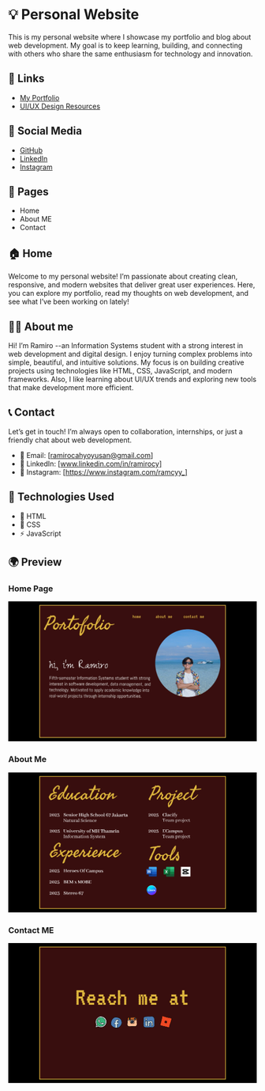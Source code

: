 # 💡 Personal Website

This is my personal website where I showcase my portfolio and blog about web development.
My goal is to keep learning, building, and connecting with others who share the same enthusiasm for technology and innovation.

## 🔗 Links

- [My Portfolio](https://myportfolio.com)
- [UI/UX Design Resources](https://www.figma.com/proto/Dd8p7G37TJH981DMpL2Vft/PROJECT-PORTOFOLIO---RAMIRO-CY?node-id=2-2&p=f&t=AQjZ8jjvLuhiVPpH-1&scaling=min-zoom&content-scaling=fixed&page-id=0%3A1)

## 📱 Social Media

- [GitHub](https://github.com)
- [LinkedIn](https://linkedin.com)
- [Instagram](https://www.instagram.com/ramcyy_?igsh=N2FiM3U2Znk2NDF1&utm_source=qr)

## 📖 Pages

- Home
- About ME
- Contact

## 🏠 Home

Welcome to my personal website! I’m passionate about creating clean, responsive, and modern websites that deliver great user experiences.
Here, you can explore my portfolio, read my thoughts on web development, and see what I’ve been working on lately!

## 👨‍💻 About me

Hi! I’m Ramiro --an Information Systems student with a strong interest in web development and digital design. I enjoy turning complex problems into simple, beautiful, and intuitive solutions. My focus is on building creative projects using technologies like HTML, CSS, JavaScript, and modern frameworks. Also, I like learning about UI/UX trends and exploring new tools that make development more efficient.

## 📞 Contact

Let’s get in touch! I’m always open to collaboration, internships, or just a friendly chat about web development.

- 📧 Email: [ramirocahyoyusan@gmail.com]
- 💼 LinkedIn: [www.linkedin.com/in/ramirocy]
- 📸 Instagram: [https://www.instagram.com/ramcyy_]

## 🔧 Technologies Used

- 🧩 HTML
- 🎨 CSS
- ⚡ JavaScript

## 🌍 Preview

### Home Page

![Home Preview](./assets/home.png)

### About Me

![About Me Preview](./assets/aboutme.png)

### Contact ME

![Contact Me Preview](./assets/contact.png)
